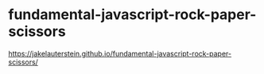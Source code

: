 # fundamental-javascript-rock-paper-scissors

https://jakelauterstein.github.io/fundamental-javascript-rock-paper-scissors/
